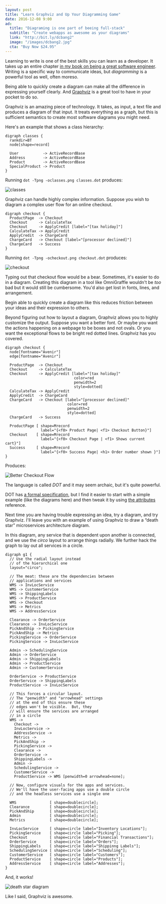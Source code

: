 ```yaml
---
layout: post
title: "Learn Graphviz and Up Your Diagramming Game"
date: 2016-12-08 9:00
ad:
  title: "Diagraming is one part of beeing full-stack"
  subtitle: "Create webapps as awesome as your diagrams"
  link: "http://bit.ly/dcbang2"
  image: "/images/dcbang2.jpg"
  cta: "Buy Now $24.95"
---
```


Learning to write is one of the best skills you can learn as a developer.  It takes up an entire chapter [in my book on being a great software engineer](http://theseniorsoftwareengineer.com).  Writing is a specific way to communicate ideas, but _diagramming_ is a powerful tool as well, often moreso.

Being able to quickly create a diagram can make all the difference in expressing yourself clearly.  And [Graphviz][graphviz] is a great tool to have in your
pocket to do so.

[graphviz]: http://www.graphviz.org/

<!-- more -->

Graphviz is an amazing piece of technology.  It takes, as input, a text file and produces a diagram of that input.  It treats everything as a graph, but this
is sufficient semantics to create most software diagrams you might need.

Here's an example that shows a class hierarchy:

```
digraph classes {
  rankdir=BT
  node[shape=record]

  User           -> ActiveRecordBase
  Address        -> ActiveRecordBase
  Product        -> ActiveRecordBase
  SpecialProduct -> Product
}
```

Running `dot -Tpng -oclasses.png classes.dot` produces:

![classes](/images/graphviz/classes.png)

Graphviz can handle highly complex information.  Suppose you wish to diagram a complex user flow for an online checkout.

```
digraph checkout {
  ProductPage  -> Checkout
  Checkout     -> CalculateTax
  Checkout     -> ApplyCredit [label="[tax holiday]"]
  CalculateTax -> ApplyCredit
  ApplyCredit  -> ChargeCard
  ChargeCard   -> Checkout [label="[processor declined]"]
  ChargeCard   -> Success
}
```

Running `dot -Tpng -ocheckout.png checkout.dot` produces:

![checkout](/images/graphviz/checkout.png)

Typing out that checkout flow would be a bear.  Sometimes, it's easier to do in a diagram.  Creating this diagram in a tool like OmniGraffle wouldn't be *too*
bad but it would still be cumbersome.  You'd also get lost in fonts, lines, and arrangement.

Begin able to quickly create a diagram like this reduces friction between your ideas and their expression to others.

Beyond figuring out how to layout a diagram, Graphviz allows you to highly customize the output.  Suppose you want a better font.  Or maybe you want the
actions happening on a webpage to be boxes and not ovals.  Or you want the exceptional flows to be bright red dotted lines.  Graphviz has you covered.

```
digraph checkout {
  node[fontname="Avenir"]
  edge[fontname="Avenir"]

  ProductPage  -> Checkout
  Checkout     -> CalculateTax
  Checkout     -> ApplyCredit [label="[tax holiday]"
                               color=red
                               penwidth=2
                               style=dotted]
  CalculateTax -> ApplyCredit
  ApplyCredit  -> ChargeCard
  ChargeCard   -> Checkout [label="[processor declined]"
                            color=red
                            penwidth=2
                            style=dotted]
  ChargeCard   -> Success

  ProductPage [ shape=Mrecord
                label="{<f0> Product Page| <f1> Checkout Button}"]
  Checkout    [ shape=Mrecord
                label="{<f0> Checkout Page | <f1> Shows current cart}"]
  Success     [ shape=Mrecord
                label="{<f0> Success Page| <h1> Order number shown }"]
}
```

Produces:

![Better Checkout Flow](/images/graphviz/checkout_better.png)

The language is called _DOT_ and it may seem archaic, but it's quite powerful.

DOT has [a formal specification](http://www.graphviz.org/doc/info/lang.html), but I find it easier to start with a simple example (like the diagrams here) and
then tweak it by using [the attributes](http://www.graphviz.org/doc/info/attrs.html) reference.

Next time you are having trouble expressing an idea, try a diagram, and try Graphviz.  I'll leave you with an example of using Graphviz to draw a “death star”
microservices architecture diagram.

In this diagram, any service that is dependent upon another is connected, and we use the _circo_ layout to arrange things radially.  We further hack the graph
to lay out all services in a circle.

```
digraph g1 {
  // Use the radial layout instead
  // of the hierarchical one
  layout="circo";

  // The meat: these are the dependencies between
  // applications and services
  WMS -> InvLocService
  WMS -> CustomerService
  WMS -> ShippingLabels
  WMS -> ProductService
  WMS -> Checkout
  WMS -> Metrics
  WMS -> AddressService

  Clearance -> OrderService
  Clearance -> InvLocService
  PickAndShip -> PickingService
  PickAndShip -> Metrics
  PickingService -> OrderService
  PickingService -> InvLocService

  Admin -> SchedulingService
  Admin -> OrderService
  Admin -> ShippingLabels
  Admin -> ProductService
  Admin -> CustomerService

  OrderService -> ProductService
  OrderService -> ShippingLabels
  ProductService -> InvLocService

  // This forces a circular layout.
  // The "penwidth" and "arrowhead" settings
  // at the end of this ensure these
  // edges won't be visible.  But, they
  // will ensure the services are arranged
  // in a circle
  WMS ->
    Checkout ->
    InvLocService ->
    AddressService ->
    Metrics ->
    PickAndShip ->
    PickingService ->
    Clearance ->
    OrderService ->
    ShippingLabels ->
    Admin ->
    SchedulingService ->
    CustomerService ->
    ProductService -> WMS [penwidth=0 arrowhead=none];

  // Now, configure visuals for the apps and services.
  // We'll have the user-facing apps use a double circle
  // and the headless services use a single one

  WMS               [ shape=doublecircle];
  Clearance         [ shape=doublecircle];
  PickAndShip       [ shape=doublecircle];
  Admin             [ shape=doublecircle];
  Metrics           [ shape=doublecircle];

  InvLocService     [ shape=circle label="Inventory Locations"];
  PickingService    [ shape=circle label="Picking"];
  Checkout          [ shape=circle label="Financial Transactions"];
  OrderService      [ shape=circle label="Orders"];
  ShippingLabels    [ shape=circle label="Shippinng Labels"];
  SchedulingService [ shape=circle label="Scheduling"];
  CustomerService   [ shape=circle label="Customers"];
  ProductService    [ shape=circle label="Products"];
  AddressService    [ shape=circle label="Addresses"];
}
```

And, it works!

![death star diagram](/images/graphviz/death_star.png)

<div data-ad></div>

Like I said, Graphviz is awesome.
